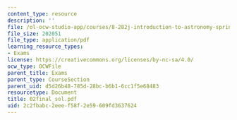 ```yaml
---
content_type: resource
description: ''
file: /ol-ocw-studio-app/courses/8-282j-introduction-to-astronomy-spring-2006/2c2fbabc2eeef58f2e59609fd3637624_02final_sol.pdf
file_size: 202051
file_type: application/pdf
learning_resource_types:
- Exams
license: https://creativecommons.org/licenses/by-nc-sa/4.0/
ocw_type: OCWFile
parent_title: Exams
parent_type: CourseSection
parent_uid: d5d26b48-785d-28bc-b6b1-6cc1f5e68483
resourcetype: Document
title: 02final_sol.pdf
uid: 2c2fbabc-2eee-f58f-2e59-609fd3637624
---
```

